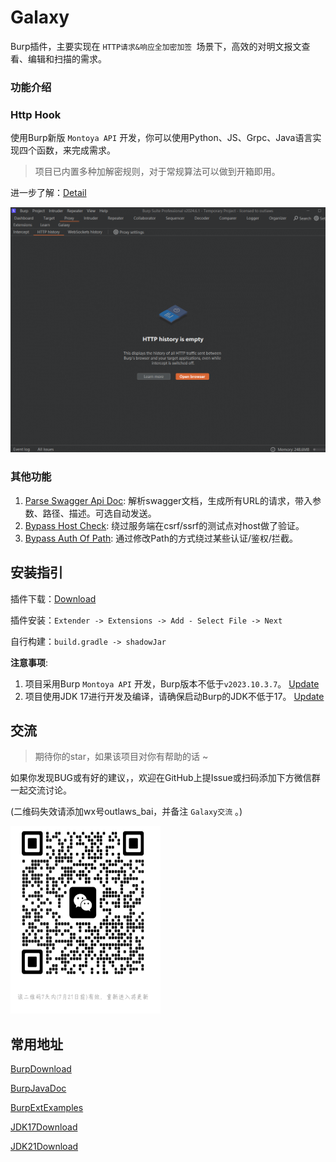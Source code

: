 ﻿# Galaxy

Burp插件，主要实现在 `HTTP请求&响应全加密加签 `场景下，高效的对明文报文查看、编辑和扫描的需求。

### 功能介绍

### Http Hook

使用Burp新版  `Montoya API`  开发，你可以使用Python、JS、Grpc、Java语言实现四个函数，来完成需求。

> 项目已内置多种加解密规则，对于常规算法可以做到开箱即用。

进一步了解：[Detail](https://github.com/outlaws-bai/Galaxy/blob/main/docs/HttpHook.md)

![hook](https://raw.githubusercontent.com/outlaws-bai/picture/main/hook.gif)

### 其他功能

1. [Parse Swagger Api Doc](https://github.com/outlaws-bai/Galaxy/blob/main/docs/Other.md#Parse-Swagger-Api-Doc):  解析swagger文档，生成所有URL的请求，带入参数、路径、描述。可选自动发送。
2. [Bypass Host Check](https://github.com/outlaws-bai/Galaxy/blob/main/docs/Other.md#Bypass-Host-Check):  绕过服务端在csrf/ssrf的测试点对host做了验证。
3. [Bypass Auth Of Path](https://github.com/outlaws-bai/Galaxy/blob/main/docs/Other.md#Bypass-Auth-Of-Path):  通过修改Path的方式绕过某些认证/鉴权/拦截。

## 安装指引

插件下载：[Download](https://github.com/outlaws-bai/Galaxy/releases)

插件安装：`Extender -> Extensions -> Add - Select File -> Next`

自行构建：`build.gradle -> shadowJar`

**注意事项**:

1. 项目采用Burp `Montoya API` 开发，Burp版本不低于`v2023.10.3.7`。 [Update](https://github.com/outlaws-bai/Galaxy?tab=readme-ov-file#%E5%B8%B8%E7%94%A8%E5%9C%B0%E5%9D%80)
2. 项目使用JDK 17进行开发及编译，请确保启动Burp的JDK不低于17。 [Update](https://github.com/outlaws-bai/Galaxy?tab=readme-ov-file#%E5%B8%B8%E7%94%A8%E5%9C%B0%E5%9D%80)

## 交流

> 期待你的star，如果该项目对你有帮助的话 ~
>

如果你发现BUG或有好的建议，，欢迎在GitHub上提Issue或扫码添加下方微信群一起交流讨论。

(二维码失效请添加wx号outlaws_bai，并备注 `Galaxy交流` 。)

<img src="https://raw.githubusercontent.com/outlaws-bai/picture/main/image-20240714204644975.png" height="300px" width="240px" />



## 常用地址

[BurpDownload](https://portswigger.net/burp/releases#professional)

[BurpJavaDoc](https://portswigger.github.io/burp-extensions-montoya-api/javadoc/burp/api/montoya/MontoyaApi.html)

[BurpExtExamples](https://github.com/PortSwigger/burp-extensions-montoya-api-examples)

[JDK17Download](https://docs.aws.amazon.com/corretto/latest/corretto-17-ug/downloads-list.html)

[JDK21Download](https://docs.aws.amazon.com/corretto/latest/corretto-21-ug/downloads-list.html)
